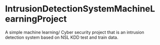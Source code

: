 # IntrusionDetectionSystemMachineLearningProject
A simple machine learning/ Cyber security project that is an intrusion detection system based on NSL KDD test and train data. 
